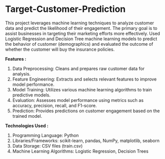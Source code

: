 # Target-Customer-Prediction
This project leverages machine learning techniques to analyze customer data and predict the likelihood of their engagement.
The primary goal is to assist businesses in targeting their marketing efforts more effectively.
Used Logistic Regression and Decision Tree machine learning models to predict the behavior of customer (demographics) and evaluated the outcome of whether the customer will buy the insurance policies. 

**Features :**  
1) Data Preprocessing: Cleans and prepares raw customer data for analysis.
2) Feature Engineering: Extracts and selects relevant features to improve model performance.
3) Model Training: Utilizes various machine learning algorithms to train predictive models.
4) Evaluation: Assesses model performance using metrics such as accuracy, precision, recall, and F1-score.
5) Prediction: Provides predictions on customer engagement based on the trained model.

**Technologies Used :**
1) Programming Language: Python
2) Libraries/Frameworks: scikit-learn, pandas, NumPy, matplotlib, seaborn
3) Data Storage: CSV files (train.csv)
4) Machine Learning Algorithms: Logistic Regression, Decision Trees 


